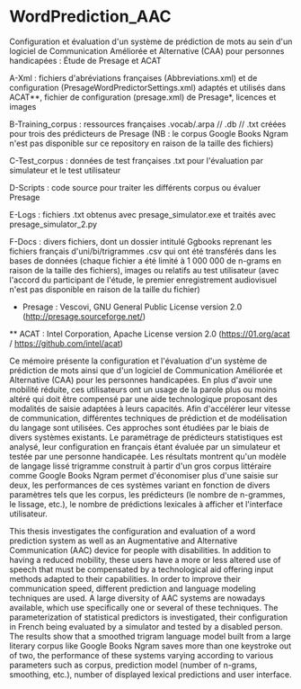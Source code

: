 # WordPrediction_AAC
Configuration et évaluation d'un système de prédiction de mots au sein d'un logiciel de Communication Améliorée et Alternative (CAA) pour personnes handicapées : Étude de Presage et ACAT

A-Xml : fichiers d'abréviations françaises (Abbreviations.xml) et de configuration (PresageWordPredictorSettings.xml) adaptés et utilisés dans ACAT**, fichier de configuration (presage.xml) de Presage*, licences et images

B-Training_corpus : ressources françaises .vocab/.arpa // .db // .txt  créées pour trois des prédicteurs de Presage (NB : le corpus Google Books Ngram n'est pas disponible sur ce repository en raison de la taille des fichiers)

C-Test_corpus : données de test françaises .txt pour l'évaluation par simulateur et le test utilisateur 

D-Scripts : code source pour traiter les différents corpus ou évaluer Presage

E-Logs : fichiers .txt obtenus avec presage_simulator.exe et traités avec presage_simulator_2.py

F-Docs : divers fichiers, dont un dossier intitulé Ggbooks reprenant les fichiers français d'uni/bi/trigrammes .csv qui ont été transférés dans les bases de données (chaque fichier a été limité à 1 000 000 de n-grams en raison de la taille des fichiers), images ou relatifs au test utilisateur (avec l'accord du participant de l'étude, le premier enregistrement audiovisuel n'est pas disponible en raison de la taille du fichier)


* Presage : Vescovi, GNU General Public License version 2.0 (http://presage.sourceforge.net/)

** ACAT : Intel Corporation, Apache License version 2.0 (https://01.org/acat / https://github.com/intel/acat)


Ce mémoire présente la configuration et l'évaluation d'un système de prédiction de mots ainsi que d'un logiciel de Communication Améliorée et Alternative (CAA) pour les personnes handicapées. En plus d'avoir une mobilité réduite, ces utilisateurs ont un usage de la parole plus ou moins altéré qui doit être compensé par une aide technologique proposant des modalités de saisie adaptées à leurs capacités. Afin d'accélérer leur vitesse de communication, différentes techniques de prédiction et de modélisation du langage sont utilisées. Ces approches sont étudiées par le biais de divers systèmes existants. Le paramétrage de prédicteurs statistiques est analysé, leur configuration en français étant évaluée par un simulateur et testée par une personne handicapée. Les résultats montrent qu'un modèle de langage lissé trigramme construit à partir d'un gros corpus littéraire comme Google Books Ngram permet d'économiser plus d'une saisie sur deux, les performances de ces systèmes variant en fonction de divers paramètres tels que les corpus, les prédicteurs (le nombre de n-grammes, le lissage, etc.), le nombre de prédictions lexicales à afficher et l'interface utilisateur.

This thesis investigates the configuration and evaluation of a word prediction system as well as an Augmentative and Alternative Communication (AAC) device for people with disabilities. In addition to having a reduced mobility, these users have a more or less altered use of speech that must be compensated by a technological aid offering input methods adapted to their capabilities. In order to improve their communication speed, different prediction and language modeling techniques are used. A large diversity of AAC systems are nowadays available, which use specifically one or several of these techniques. The parameterization of statistical predictors is investigated, their configuration in French being evaluated by a simulator and tested by a disabled person. The results show that a smoothed trigram language model built from a large literary corpus like Google Books Ngram saves more than one keystroke out of two, the performance of these systems varying according to various parameters such as corpus, prediction model (number of n-grams, smoothing, etc.), number of displayed lexical predictions and user interface.
